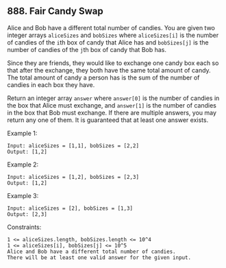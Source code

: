 ## 888. Fair Candy Swap

Alice and Bob have a different total number of candies. You are given two integer arrays `aliceSizes` and `bobSizes` where `aliceSizes[i]` is the number of candies of the `i`th box of candy that Alice has and `bobSizes[j]` is the number of candies of the `j`th box of candy that Bob has.

Since they are friends, they would like to exchange one candy box each so that after the exchange, they both have the same total amount of candy. The total amount of candy a person has is the sum of the number of candies in each box they have.

Return an integer array `answer` where `answer[0]` is the number of candies in the box that Alice must exchange, and `answer[1]` is the number of candies in the box that Bob must exchange. If there are multiple answers, you may return any one of them. It is guaranteed that at least one answer exists.

Example 1:

```
Input: aliceSizes = [1,1], bobSizes = [2,2]
Output: [1,2]
```

Example 2:

```
Input: aliceSizes = [1,2], bobSizes = [2,3]
Output: [1,2]
```

Example 3:

```
Input: aliceSizes = [2], bobSizes = [1,3]
Output: [2,3]
```

Constraints:

```
1 <= aliceSizes.length, bobSizes.length <= 10^4
1 <= aliceSizes[i], bobSizes[j] <= 10^5
Alice and Bob have a different total number of candies.
There will be at least one valid answer for the given input.
```
